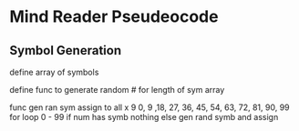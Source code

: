 # Mind Reader Pseudeocode

## Symbol Generation

define array of symbols

define func to generate random # for length of sym array

func
    gen ran sym
    assign to all x 9 
        0, 9 ,18, 27, 36, 45, 54, 63, 72, 81, 90, 99
    for loop 0 - 99
        if num has symb
        nothing
        else
            gen rand symb and assign

